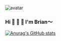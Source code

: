 ![avatar](https://raw.githubusercontent.com/TributePaulWalker/PaulWalker/main/PaulWalker.JPG)
### Hi 👋 👋 👋 I'm Brian～
[![Anurag's GitHub stats](https://github-readme-stats.vercel.app/api?username=TributePaulWalker&show_icons=true&theme=dark)](https://github.com/TributePaulWalker)
